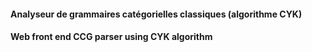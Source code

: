 #### Analyseur de grammaires catégorielles classiques (algorithme CYK)
#### Web front end CCG parser using CYK algorithm
